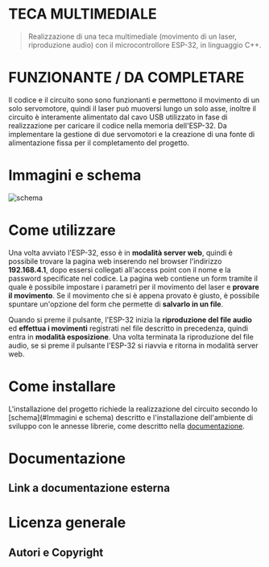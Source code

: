 # TECA MULTIMEDIALE

> Realizzazione di una teca multimediale (movimento di un laser, riproduzione audio) con il
microcontrollore ESP-32, in linguaggio C++.

# FUNZIONANTE / DA COMPLETARE

Il codice e il circuito sono sono funzionanti e permettono il movimento di un solo
servomotore, quindi il laser può muoversi lungo un solo asse, inoltre il circuito
è interamente alimentato dal cavo USB utilizzato in fase di realizzazione per caricare
il codice nella memoria dell'ESP-32. Da implementare la gestione di due servomotori
e la creazione di una fonte di alimentazione fissa per il completamento del progetto.

# Immagini e schema

![schema](https://github.com/tonygiuliani/laser_museo/blob/main/images/schema.jpeg)

# Come utilizzare

Una volta avviato l'ESP-32, esso è in **modalità server web**, quindi è possibile trovare
la pagina web inserendo nel browser l'indirizzo **192.168.4.1**, dopo essersi collegati
all'access point con il nome e la password specificate nel codice.
La pagina web contiene un form tramite il quale è possibile impostare i parametri per il
movimento del laser e **provare il movimento**. Se il movimento che si è appena provato
è giusto, è possibile spuntare un'opzione del form che permette di **salvarlo in un file**.

Quando si preme il pulsante, l'ESP-32 inizia la **riproduzione del file audio** ed
**effettua i movimenti** registrati nel file descritto in precedenza, quindi entra in
**modalità esposizione**. Una volta terminata la riproduzione del file audio, se si
preme il pulsante l'ESP-32 si riavvia e ritorna in modalità server web.

# Come installare

L'installazione del progetto richiede la realizzazione del circuito secondo lo
[schema](#Immagini e schema) descritto e l'installazione dell'ambiente di sviluppo
con le annesse librerie, come descritto nella [documentazione](#Documentazione).

# Documentazione



## Link a documentazione esterna



# Licenza generale

## Autori e Copyright
